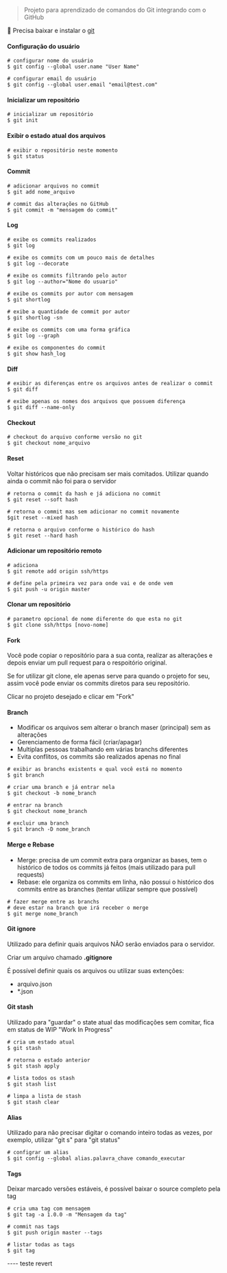 > Projeto para aprendizado de comandos do Git integrando com o GitHub

:paperclip: Precisa baixar e instalar o [git](https://git-scm.com/downloads)

#### Configuração do usuário
```
# configurar nome do usuário
$ git config --global user.name "User Name"
```

```
# configurar email do usuário
$ git config --global user.email "email@test.com"
```

#### Inicializar um repositório
```
# inicializar um repositório
$ git init
```


#### Exibir o estado atual dos arquivos
```
# exibir o repositório neste momento
$ git status
```

#### Commit
```
# adicionar arquivos no commit
$ git add nome_arquivo
```

```
# commit das alterações no GitHub
$ git commit -m "mensagem do commit"
```


#### Log
```
# exibe os commits realizados
$ git log
```

```
# exibe os commits com um pouco mais de detalhes
$ git log --decorate
```

```
# exibe os commits filtrando pelo autor
$ git log --author="Nome do usuario"
```

```
# exibe os commits por autor com mensagem
$ git shortlog
```

```
# exibe a quantidade de commit por autor
$ git shortlog -sn
```

```
# exibe os commits com uma forma gráfica
$ git log --graph
```

```
# exibe os componentes do commit
$ git show hash_log
```


#### Diff
```
# exibir as diferenças entre os arquivos antes de realizar o commit
$ git diff
```

```
# exibe apenas os nomes dos arquivos que possuem diferença
$ git diff --name-only
```

#### Checkout
```
# checkout do arquivo conforme versão no git
$ git checkout nome_arquivo
```


#### Reset

Voltar históricos que não precisam ser mais comitados. Utilizar quando ainda o commit não foi para o servidor

```
# retorna o commit da hash e já adiciona no commit
$ git reset --soft hash
```

```
# retorna o commit mas sem adicionar no commit novamente
$git reset --mixed hash
```

```
# retorna o arquivo conforme o histórico do hash
$ git reset --hard hash
```

#### Adicionar um repositório remoto
```
# adiciona 
$ git remote add origin ssh/https
```

```
# define pela primeira vez para onde vai e de onde vem
$ git push -u origin master
```

#### Clonar um repositório
```
# parametro opcional de nome diferente do que esta no git
$ git clone ssh/https [novo-nome]
```


#### Fork

Você pode copiar o repositório para a sua conta, realizar as alterações e depois enviar um pull request para o respoitório original.

Se for utilizar git clone, ele apenas serve para quando o projeto for seu, assim você pode enviar os commits diretos para seu repositório.

Clicar no projeto desejado e clicar em "Fork"

#### Branch

- Modificar os arquivos sem alterar o branch maser (principal) sem as alterações
- Gerenciamento de forma fácil (criar/apagar)
- Multiplas pessoas trabalhando em várias branchs diferentes
- Evita conflitos, os commits são realizados apenas no final

```
# exibir as branchs existents e qual você está no momento
$ git branch
```

```
# criar uma branch e já entrar nela
$ git checkout -b nome_branch
```

```
# entrar na branch
$ git checkout nome_branch
```

```
# excluir uma branch
$ git branch -D nome_branch
```

#### Merge e Rebase
- Merge: precisa de um commit extra para organizar as bases, tem o histórico de todos os commits já feitos (mais utilizado para pull requests)
- Rebase: ele organiza os commits em linha, não possui o histórico dos commits entre as branches (tentar utilizar sempre que possível)

```
# fazer merge entre as branchs
# deve estar na branch que irá receber o merge
$ git merge nome_branch
```

#### Git ignore

Utilizado para definir quais arquivos NÃO serão enviados para o servidor.

Criar um arquivo chamado **.gitignore**

É possível definir quais os arquivos ou utilizar suas extenções:

- arquivo.json
- *.json

#### Git stash

Utilizado para "guardar" o state atual das modificações sem comitar, fica em status de WIP "Work In Progress"

```
# cria um estado atual
$ git stash
```

```
# retorna o estado anterior
$ git stash apply
```

```
# lista todos os stash
$ git stash list
```

```
# limpa a lista de stash
$ git stash clear
```

#### Alias

Utilizado para não precisar digitar o comando inteiro todas as vezes, por exemplo, utilizar "git s" para "git status"

```
# configrar um alias
$ git config --global alias.palavra_chave comando_executar
```

#### Tags

Deixar marcado versões estáveis, é possível baixar o source completo pela tag

```
# cria uma tag com mensagem
$ git tag -a 1.0.0 -m "Mensagem da tag"
```

```
# commit nas tags
$ git push origin master --tags
```

```
# listar todas as tags
$ git tag
```


---- teste revert